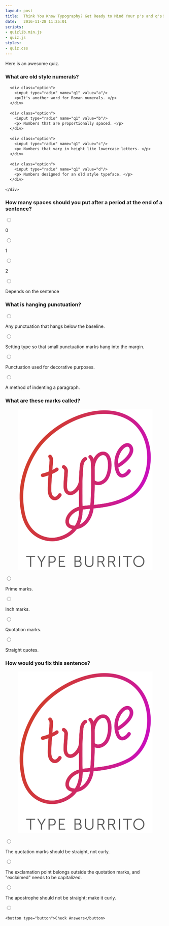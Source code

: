 ```yaml
---
layout: post
title:  Think You Know Typography? Get Ready to Mind Your p's and q's!
date:   2016-11-28 11:25:01
scripts:
- quizlib.min.js
- quiz.js
styles:
- quiz.css
---
```


Here is an awesome quiz.

<div id="quiz-container" class="quiz-container">

  <div class="quizlib-question question" data-answer="c">
    <h3 class="quizlib-question-title">What are old style numerals?</h3>
    <div class="quizlib-question-answers question-answers">

      <div class="option">
        <input type="radio" name="q1" value="a"/>
        <p>It's another word for Roman numerals. </p>
      </div>

      <div class="option">
        <input type="radio" name="q1" value="b"/>
        <p> Numbers that are proportionally spaced. </p>
      </div>

      <div class="option">
        <input type="radio" name="q1" value="c"/>
        <p> Numbers that vary in height like lowercase letters. </p>
      </div>

      <div class="option">
        <input type="radio" name="q1" value="d"/>
        <p> Numbers designed for an old style typeface. </p>
      </div>

    </div>
  </div>

  <div class="quizlib-question question" data-answer="b">
    <h3 class="quizlib-question-title">How many spaces should you put after a period at the end of a sentence?</h3>
    <div class="quizlib-question-answers question-answers">
      <div class="option">
        <input type="radio" name="q1" value="a"/>
        <p>0</p>
      </div>
      <div class="option">
        <input type="radio" name="q2" value="b"/>
        <p>1</p>
      </div>
      <div class="option">
        <input type="radio" name="q3" value="c"/>
        <p>2</p>
      </div>
      <div class="option">
        <input type="radio" name="q4" value="d"/>
        <p>Depends on the sentence</p>
      </div>
    </div>
  </div>

   <div class="quizlib-question question" data-answer="b">
    <h3 class="quizlib-question-title">What is hanging punctuation?</h3>
    <div class="quizlib-question-answers question-answers">
      <div class="option">
        <input type="radio" name="q1" value="a"/>
        <p>Any punctuation that hangs below the baseline.</p>
      </div>
      <div class="option">
        <input type="radio" name="q2" value="b"/>
        <p>Setting type so that small punctuation marks hang into the margin.</p>
      </div>
      <div class="option">
        <input type="radio" name="q3" value="c"/>
        <p>Punctuation used for decorative purposes.</p>
      </div>
      <div class="option">
        <input type="radio" name="q4" value="d"/>
        <p>A method of indenting a paragraph.</p>
      </div>
    </div>
  </div>

  <div class="quizlib-question question" data-answer="d">
    <h3 class="quizlib-question-title">What are these marks called?</h3>
    <figure class="question-image">
      <img src="/images/type_burrito_logo.png" />
    </figure>
    <div class="quizlib-question-answers question-answers">
      <div class="option">
        <input type="radio" name="q1" value="a"/>
        <p>Prime marks.</p>
      </div>
      <div class="option">
        <input type="radio" name="q2" value="b"/>
        <p>Inch marks.</p>
      </div>
      <div class="option">
        <input type="radio" name="q3" value="c"/>
        <p>Quotation marks.</p>
      </div>
      <div class="option">
        <input type="radio" name="q4" value="d"/>
        <p>Straight quotes.</p>
      </div>
    </div>
  </div>

  <div class="quizlib-question question" data-answer="c">
    <h3 class="quizlib-question-title">How would you fix this sentence?</h3>
    <figure class="question-image">
      <img src="/images/type_burrito_logo.png" />
    </figure>
    <div class="quizlib-question-answers question-answers">
      <div class="option">
        <input type="radio" name="q1" value="a"/>
        <p>The quotation marks should be straight, not curly.</p>
      </div>
      <div class="option">
        <input type="radio" name="q2" value="b"/>
        <p>The exclamation point belongs outside the quotation marks, and "exclaimed" needs to be capitalized.</p>
      </div>
      <div class="option">
        <input type="radio" name="q3" value="c"/>
        <p>The apostrophe should not be straight; make it curly.</p>
      </div>
      <div class="option">
        <input type="radio" name="q4" value="d"/>
        <p></p>
      </div>
    </div>

    <button type="button">Check Answers</button>
  </div>


</div>
